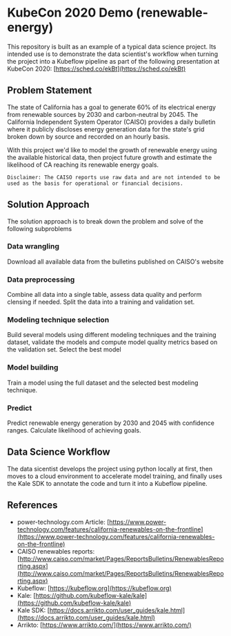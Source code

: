 # KubeCon 2020 Demo (renewable-energy)

This repository is built as an example of a typical data science project. Its intended use is to demonstrate the data scientist's workflow when turning the project into a Kubeflow pipeline as part of the following presentation at KubeCon 2020: [https://sched.co/ekBt](https://sched.co/ekBt)

## Problem Statement
The state of California has a goal to generate 60% of its electrical energy from renewable sources by 2030 and carbon-neutral by 2045. The California Independent System Operator (CAISO) provides a daily bulletin where it publicly discloses energy generation data for the state's grid broken down by source and recorded on an hourly basis.

With this project we'd like to model the growth of renewable energy using the available historical data, then project future growth and estimate the likelihood of CA reaching its renewable energy goals.

```
Disclaimer: The CAISO reports use raw data and are not intended to be used as the basis for operational or financial decisions.
```

## Solution Approach
The solution approach is to break down the problem and solve of the following subproblems

### Data wrangling
Download all available data from the bulletins published on CAISO's website

### Data preprocessing
Combine all data into a single table, assess data quality and perform clensing if needed. Split the data into a training and validation set.

### Modeling technique selection
Build several models using different modeling techniques and the training dataset, validate the models and compute model quality metrics based on the validation set. Select the best model

### Model building
Train a model using the full dataset and the selected best modeling technique.

### Predict 
Predict renewable energy generation by 2030 and 2045 with confidence ranges. Calculate likelihood of achieving goals.

## Data Science Workflow

The data sicentist develops the project using python locally at first, then moves to a cloud environment to accelerate model training, and finally uses the Kale SDK to annotate the code and turn it into a Kubeflow pipeline.  

## References

* power-technology.com Article: [https://www.power-technology.com/features/california-renewables-on-the-frontline](https://www.power-technology.com/features/california-renewables-on-the-frontline)
* CAISO renewables reports: [http://www.caiso.com/market/Pages/ReportsBulletins/RenewablesReporting.aspx](http://www.caiso.com/market/Pages/ReportsBulletins/RenewablesReporting.aspx)
* Kubeflow:  [https://kubeflow.org](https://kubeflow.org)
* Kale: [https://github.com/kubeflow-kale/kale](https://github.com/kubeflow-kale/kale)
* Kale SDK: [https://docs.arrikto.com/user_guides/kale.html](https://docs.arrikto.com/user_guides/kale.html)
* Arrikto: [https://www.arrikto.com/](https://www.arrikto.com/)